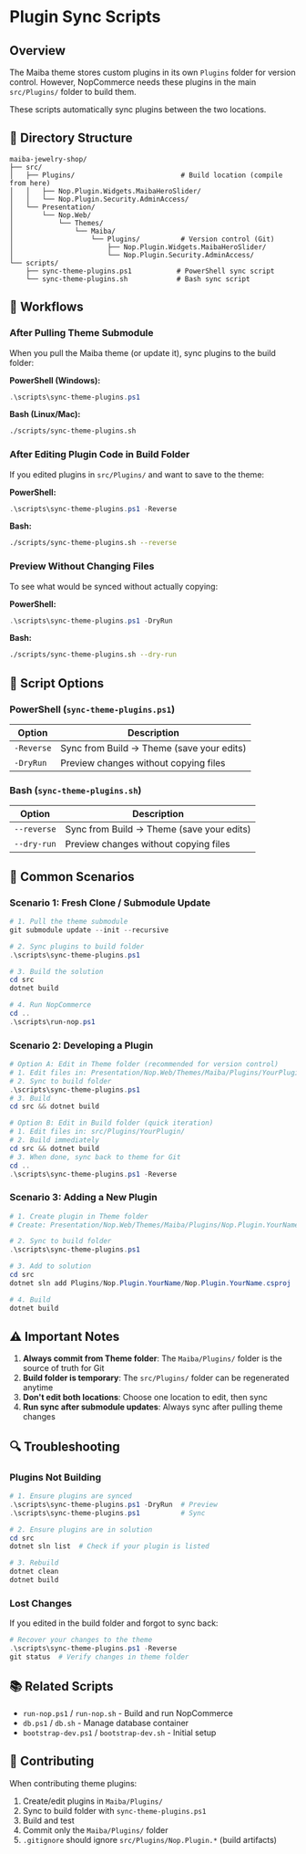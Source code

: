 # Plugin Sync Scripts

## Overview

The Maiba theme stores custom plugins in its own `Plugins` folder for version control. However, NopCommerce needs these plugins in the main `src/Plugins/` folder to build them.

These scripts automatically sync plugins between the two locations.

## 📁 Directory Structure

```
maiba-jewelry-shop/
├── src/
│   ├── Plugins/                          # Build location (compile from here)
│   │   ├── Nop.Plugin.Widgets.MaibaHeroSlider/
│   │   └── Nop.Plugin.Security.AdminAccess/
│   └── Presentation/
│       └── Nop.Web/
│           └── Themes/
│               └── Maiba/
│                   └── Plugins/          # Version control (Git)
│                       ├── Nop.Plugin.Widgets.MaibaHeroSlider/
│                       └── Nop.Plugin.Security.AdminAccess/
└── scripts/
    ├── sync-theme-plugins.ps1           # PowerShell sync script
    └── sync-theme-plugins.sh            # Bash sync script
```

## 🔄 Workflows

### After Pulling Theme Submodule

When you pull the Maiba theme (or update it), sync plugins to the build folder:

**PowerShell (Windows):**
```powershell
.\scripts\sync-theme-plugins.ps1
```

**Bash (Linux/Mac):**
```bash
./scripts/sync-theme-plugins.sh
```

### After Editing Plugin Code in Build Folder

If you edited plugins in `src/Plugins/` and want to save to the theme:

**PowerShell:**
```powershell
.\scripts\sync-theme-plugins.ps1 -Reverse
```

**Bash:**
```bash
./scripts/sync-theme-plugins.sh --reverse
```

### Preview Without Changing Files

To see what would be synced without actually copying:

**PowerShell:**
```powershell
.\scripts\sync-theme-plugins.ps1 -DryRun
```

**Bash:**
```bash
./scripts/sync-theme-plugins.sh --dry-run
```

## 📝 Script Options

### PowerShell (`sync-theme-plugins.ps1`)

| Option | Description |
|--------|-------------|
| `-Reverse` | Sync from Build → Theme (save your edits) |
| `-DryRun` | Preview changes without copying files |

### Bash (`sync-theme-plugins.sh`)

| Option | Description |
|--------|-------------|
| `--reverse` | Sync from Build → Theme (save your edits) |
| `--dry-run` | Preview changes without copying files |

## 🎯 Common Scenarios

### Scenario 1: Fresh Clone / Submodule Update

```powershell
# 1. Pull the theme submodule
git submodule update --init --recursive

# 2. Sync plugins to build folder
.\scripts\sync-theme-plugins.ps1

# 3. Build the solution
cd src
dotnet build

# 4. Run NopCommerce
cd ..
.\scripts\run-nop.ps1
```

### Scenario 2: Developing a Plugin

```powershell
# Option A: Edit in Theme folder (recommended for version control)
# 1. Edit files in: Presentation/Nop.Web/Themes/Maiba/Plugins/YourPlugin/
# 2. Sync to build folder
.\scripts\sync-theme-plugins.ps1
# 3. Build
cd src && dotnet build

# Option B: Edit in Build folder (quick iteration)
# 1. Edit files in: src/Plugins/YourPlugin/
# 2. Build immediately
cd src && dotnet build
# 3. When done, sync back to theme for Git
cd ..
.\scripts\sync-theme-plugins.ps1 -Reverse
```

### Scenario 3: Adding a New Plugin

```powershell
# 1. Create plugin in Theme folder
# Create: Presentation/Nop.Web/Themes/Maiba/Plugins/Nop.Plugin.YourName/

# 2. Sync to build folder
.\scripts\sync-theme-plugins.ps1

# 3. Add to solution
cd src
dotnet sln add Plugins/Nop.Plugin.YourName/Nop.Plugin.YourName.csproj

# 4. Build
dotnet build
```

## ⚠️ Important Notes

1. **Always commit from Theme folder**: The `Maiba/Plugins/` folder is the source of truth for Git
2. **Build folder is temporary**: The `src/Plugins/` folder can be regenerated anytime
3. **Don't edit both locations**: Choose one location to edit, then sync
4. **Run sync after submodule updates**: Always sync after pulling theme changes

## 🔍 Troubleshooting

### Plugins Not Building

```powershell
# 1. Ensure plugins are synced
.\scripts\sync-theme-plugins.ps1 -DryRun  # Preview
.\scripts\sync-theme-plugins.ps1          # Sync

# 2. Ensure plugins are in solution
cd src
dotnet sln list  # Check if your plugin is listed

# 3. Rebuild
dotnet clean
dotnet build
```

### Lost Changes

If you edited in the build folder and forgot to sync back:

```powershell
# Recover your changes to the theme
.\scripts\sync-theme-plugins.ps1 -Reverse
git status  # Verify changes in theme folder
```

## 📚 Related Scripts

- `run-nop.ps1` / `run-nop.sh` - Build and run NopCommerce
- `db.ps1` / `db.sh` - Manage database container
- `bootstrap-dev.ps1` / `bootstrap-dev.sh` - Initial setup

## 🤝 Contributing

When contributing theme plugins:

1. Create/edit plugins in `Maiba/Plugins/`
2. Sync to build folder with `sync-theme-plugins.ps1`
3. Build and test
4. Commit only the `Maiba/Plugins/` folder
5. `.gitignore` should ignore `src/Plugins/Nop.Plugin.*` (build artifacts)

